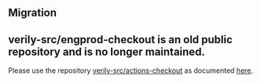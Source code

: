 ## Migration

## verily-src/engprod-checkout is an old public repository and is no longer maintained.

Please use the repository
[verily-src/actions-checkout](https://github.com/verily-src/actions-checkout) as
documented
[here](https://g3doc.corp.google.com/company/teams/verily/software/handbook/github/guides/continuous_integration.md#build-and-push-docker-image).
